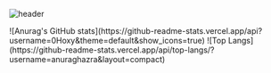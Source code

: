 ![header](https://capsule-render.vercel.app/api?type=slice&color=auto&height=300&section=header&text=SEO%20YOUNG%20HO&desc=Positive%20Developer!&descSize=25&fontAlignY=30&descAlignY=45&fontSize=50&rotate=19&fontAlign=70&descAlign=79.3)

<a align="center">
![Anurag's GitHub stats](https://github-readme-stats.vercel.app/api?username=0Hoxy&theme=default&show_icons=true)
</a>
![Top Langs](https://github-readme-stats.vercel.app/api/top-langs/?username=anuraghazra&layout=compact)
